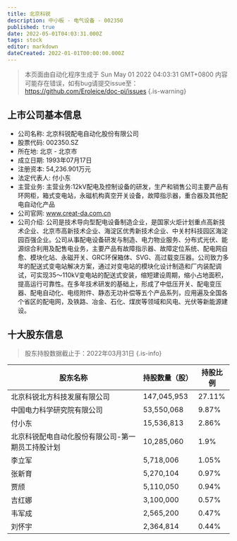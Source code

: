 ```yaml
---
title: 北京科锐
description: 中小板 - 电气设备 - 002350
published: true
date: 2022-05-01T04:03:31.000Z
tags: stock
editor: markdown
dateCreated: 2022-01-01T00:00:00.000Z
---
```


> 本页面由自动化程序生成于 Sun May 01 2022 04:03:31 GMT+0800
> 内容可能存在错误，如有bug请提交issue至：https://github.com/Eroleice/doc-pi/issues
{.is-warning}

## 上市公司基本信息
- 公司名称: 北京科锐配电自动化股份有限公司
- 股票代码: 002350.SZ
- 所在地: 北京 - 北京市
- 成立日期: 1993年07月17日
- 注册资本: 54,236.901万元
- 法定代表人: 付小东
- 主营业务: 主营业务:12kV配电及控制设备的研发，生产和销售公司主要产品有环网柜，箱式变电站，永磁机构真空开关设备，故障指示器，重合器及其他配电自动化产品
- 公司官网: www.creat-da.com.cn
- 公司介绍: 公司是技术导向型配电设备制造企业，是国家火炬计划重点高新技术企业、北京市高新技术企业、海淀区优秀新技术企业、中关村科技园区海淀园百强企业。公司从事配电设备研发与制造、电力物业服务、分布式光伏、能源综合利用及配售电业务，主要产品有故障指示器、故障定位系统、配电网自愈、模块化站、永磁开关、GRC环保箱体、SVG、高过载变压器。公司致力多年的配送式变电站解决方案，通过对变电站的模块化设计制造和厂内装配调试，可实现35～110kV变电站的配送式安装，缩短建设周期，缩小占地面积，提高运行可靠性。在多年技术研发的基础上，形成了中低压开关、配电变压器、配电自动化、电缆附件、静态无功补偿等五个产品系列，应用遍及全国各个省区的配电网，及铁路、冶金、石化、煤炭等领域和风电、光伏等新能源建设。


## 十大股东信息
> 股东持股数据截止于：2022年03月31日
{.is-info}

| 股东名称 | 持股数量（股） | 持股比例 |
| --- | --- | --- |
| 北京科锐北方科技发展有限公司 | 147,045,953 | 27.11% |
| 中国电力科学研究院有限公司 | 53,550,068 | 9.87% |
| 付小东 | 15,536,813 | 2.86% |
| 北京科锐配电自动化股份有限公司-第一期员工持股计划 | 10,285,060 | 1.9% |
| 李立军 | 5,718,006 | 1.05% |
| 张新育 | 5,270,104 | 0.97% |
| 贾颀 | 5,110,050 | 0.94% |
| 吉红娜 | 3,100,000 | 0.57% |
| 韦军成 | 2,565,200 | 0.47% |
| 刘怀宇 | 2,364,814 | 0.44% |




